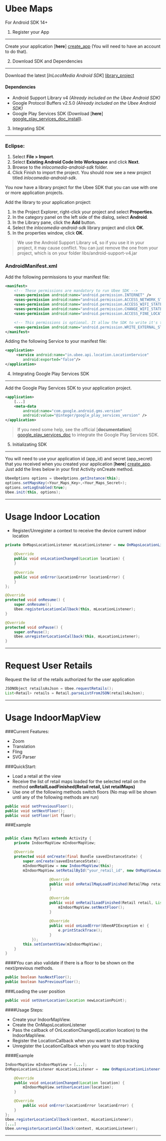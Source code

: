 Ubee Maps
========
For Android SDK 14+

1. Register your App
---
Create your application [**here**] [create_app] (You will need to have an account to do that).

2. Download SDK and Dependencies
---
Download the latest [*InLocoMedia Android SDK*] [library_project]

#### Dependencies 
- Android Support Library v4 *(Already included on the Ubee Android SDK)*
- Google Protocol Buffers v2.5.0 *(Already included on the Ubee Android SDK)*
- Google Play Services SDK (Download [**here**] [google_play_services_doc_install]).

3. Integrating SDK
---
### Eclipse:
1. Select **File > Import**.
2. Select **Existing Android Code Into Workspace** and click **Next**.
3. Browse to the *inlocomedia-android-sdk* folder.
4. Click Finish to import the project. You should now see a new project titled *inlocomedia-android-sdk*.

You now have a library project for the Ubee SDK that you can use with one or more application projects.

Add the library to your application project:

1. In the Project Explorer, right-click your project and select **Properties**.
2. In the category panel on the left side of the dialog, select **Android**.
3. In the Library pane, click the **Add** button.
4. Select the *inlocomedia-android-sdk* library project and click **OK**.
5. In the properties window, click **OK**.

> We use the Android Support Library v4, so if you use it in your project, it may cause conflict. You can just remove the one from your project, which is on your folder libs/android-support-v4.jar

### AndroidManifest.xml
Add the following permissions to your manifest file:
```xml
<manifest>
    <!-- These permissions are mandatory to run Ubee SDK -->
    <uses-permission android:name="android.permission.INTERNET" />
    <uses-permission android:name="android.permission.ACCESS_NETWORK_STATE" />
    <uses-permission android:name="android.permission.ACCESS_WIFI_STATE" />
    <uses-permission android:name="android.permission.CHANGE_WIFI_STATE" />
    <uses-permission android:name="android.permission.ACCESS_FINE_LOCATION" />

    <!-- This permissions is optional. It allow the SDK to write it's temporary data on the external storage instead of the application internal memory. -->
    <uses-permission android:name="android.permission.WRITE_EXTERNAL_STORAGE" />
</manifest>
```
Adding the following Service to your manifest file:
```xml
<application> 
     <service android:name="in.ubee.api.location.LocationService" 
        android:exported="false"/>
</application>
```

4. Integrating Google Play Services SDK
---
Add the Google Play Services SDK to your application project.

```xml
<application> 
    [...]
    <meta-data
        android:name="com.google.android.gms.version"
        android:value="@integer/google_play_services_version" />
</application>
```

> If you need some help, see the official [**documentation**] [google_play_services_doc] to integrate the Google Play Services SDK.

5. Initializating SDK
---

You will need to use your application id (app_id) and secret (app_secret) that you received when you created your application [**here**] [create_app].
Just add the lines below in your first Activity onCreate method.
```java
UbeeOptions options = UbeeOptions.getInstance(this);
options.setMapsKey(<Your_Maps_Key>,<Your_Maps_Secret>);
options.setLogEnabled(true);
Ubee.init(this, options);
```
----------------------
Usage Indoor Location
===
- Register/Unregister a context to receive the device current indoor location

```java
private OnMapsLocationListener mLocationListener = new OnMapsLocationListener() {
    
	@Override
	public void onLocationChanged(Location location) {
	}
	
	@Override
	public void onError(LocationError locationError) {
	}
};

@Override
protected void onResume() {
    super.onResume();
    Ubee.registerLocationCallback(this, mLocationListener);
}

@Override
protected void onPause() {
    super.onPause();
    Ubee.unregisterLocationCallback(this, mLocationListener);
}
```

------------------
Request User Retails
==
Request the list of the retails authorized for the user application 
```java
JSONObject retailsAsJson = Ubee.requestRetails();
List<Retail> retails = Retail.parseListFromJSON(retailsAsJson);
```

------------------
Usage IndoorMapView
==

###Current Features: 
- Zoom
- Translation
- Fling
- SVG Parser

###QuickStart:
- Load a retail at the view
- Receive the list of retail maps loaded for the selected retail on the method **onRetailLoadFinished(Retail retail, List<RetailMap> retailMaps)**
- Use one of the following methods switch floors (No map will be shown until any of the following methods are run)

```java
public void setPreviousFloor();
public void setNextFloor();
public void setFloor(int floor);
```

###Example

```java

public class MyClass extends Activity {
    private IndoorMapView mIndoorMapView;

    @Override
    protected void onCreate(final Bundle savedInstanceState) {
        super.onCreate(savedInstanceState);
        mIndoorMapView = new IndoorMapView(this);
        mIndoorMapView.setRetailById("your_retail_id", new OnMapViewLoadListener() {
        
            		@Override
		    		public void onRetailMapLoadFinished(RetailMap retailMap) {
                    }
				
			    	@Override
			    	public void onRetailLoadFinished(Retail retail, List<RetailMap> retailMaps) {
                        mIndoorMapView.setNextFloor();
			    	}
				
			    	@Override
			    	public void onLoadError(UbeeAPIException e) {
			    		e.printStackTrace();
			    	}
	        });
        this.setContentView(mIndoorMapView);
	}
}
```
####You can also validate if there is a floor to be shown on the next/previous methods.
```java
public boolean hasNextFloor();
public boolean hasPreviousFloor();
```
###Loading the user position
```java 
public void setUserLocation(Location newLocationPoint);
```

####Usage
Steps:
- Create your IndoorMapView.
- Create the OnMapsLocationListener
- Pass the callback of OnLocationChanged(Location location) to the IndoorMapView.
- Register the LocationCallback when you want to start tracking
- Unregister the LocationCallback when you want to stop tracking

####Example
```java
IndoorMapView mIndoorMapView = [...];
OnMapsLocationListener mLocationListener =  new OnMapsLocationListener() {

    @Override
    public void onLocationChanged(Location location) {
	    mIndoorMapView.setUserLocation(location);
    }

	@Override
		public void onError(LocationError locationError) {
	}
};
Ubee.registerLocationCallback(context, mLocationListener);
[...]
Ubee.unregisterLocationCallback(context, mLocationListener);

```
---

  [android_support_library]: http://developer.android.com/tools/support-library/setup.html
  [v4_download_link]: https://s3.amazonaws.com/mobile-api/android-support-v4.jar
  [library_project]: https://github.com/in-loco-media/inlocomedia-android-sdk/archive/master.zip
  [maps_demo_project]: https://github.com/ubee/ubee-maps-example
  [create_app]: http://maps.ubee.in/oauth/applications/new
  [javadocs]: http://ubee.github.io/ubee-maps-example
  [google_play_services_doc_install]: http://developer.android.com/google/play-services/setup.html#Install
  [google_play_services_doc]: http://developer.android.com/google/play-services/setup.html

